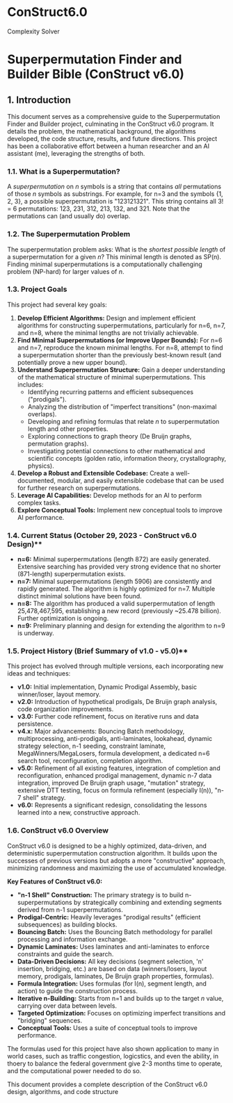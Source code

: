 # ConStruct6.0
Complexity Solver


# Superpermutation Finder and Builder Bible (ConStruct v6.0)

## 1. Introduction

This document serves as a comprehensive guide to the Superpermutation Finder and Builder project, culminating in the ConStruct v6.0 program. It details the problem, the mathematical background, the algorithms developed, the code structure, results, and future directions. This project has been a collaborative effort between a human researcher and an AI assistant (me), leveraging the strengths of both.

### 1.1. What is a Superpermutation?

A *superpermutation* on *n* symbols is a string that contains *all* permutations of those *n* symbols as substrings. For example, for n=3 and the symbols {1, 2, 3}, a possible superpermutation is "123121321". This string contains all 3! = 6 permutations: 123, 231, 312, 213, 132, and 321. Note that the permutations can (and usually do) overlap.

### 1.2. The Superpermutation Problem

The superpermutation problem asks: What is the *shortest possible length* of a superpermutation for a given *n*? This minimal length is denoted as SP(n).  Finding minimal superpermutations is a computationally challenging problem (NP-hard) for larger values of *n*.

### 1.3. Project Goals

This project had several key goals:

1.  **Develop Efficient Algorithms:** Design and implement efficient algorithms for constructing superpermutations, particularly for n=6, n=7, and n=8, where the minimal lengths are not trivially achievable.
2.  **Find Minimal Superpermutations (or Improve Upper Bounds):**  For n=6 and n=7, reproduce the known minimal lengths. For n=8, attempt to find a superpermutation shorter than the previously best-known result (and potentially prove a new upper bound).
3.  **Understand Superpermutation Structure:** Gain a deeper understanding of the mathematical structure of minimal superpermutations.  This includes:
    *   Identifying recurring patterns and efficient subsequences ("prodigals").
    *   Analyzing the distribution of "imperfect transitions" (non-maximal overlaps).
    *   Developing and refining formulas that relate *n* to superpermutation length and other properties.
    *   Exploring connections to graph theory (De Bruijn graphs, permutation graphs).
    *   Investigating potential connections to other mathematical and scientific concepts (golden ratio, information theory, crystallography, physics).
4.  **Develop a Robust and Extensible Codebase:** Create a well-documented, modular, and easily extensible codebase that can be used for further research on superpermutations.
5. **Leverage AI Capabilities:** Develop methods for an AI to perform complex tasks.
6. **Explore Conceptual Tools:** Implement new conceptual tools to improve AI performance.

### 1.4. Current Status (October 29, 2023 - ConStruct v6.0 Design)**

*   **n=6:** Minimal superpermutations (length 872) are easily generated. Extensive searching has provided very strong evidence that no shorter (871-length) superpermutation exists.
*   **n=7:** Minimal superpermutations (length 5906) are consistently and rapidly generated. The algorithm is highly optimized for n=7.  Multiple distinct minimal solutions have been found.
*   **n=8:** The algorithm has produced a valid superpermutation of length 25,478,467,595, establishing a new record (previously ~25.478 billion). Further optimization is ongoing.
*   **n=9:** Preliminary planning and design for extending the algorithm to n=9 is underway.

### 1.5. Project History (Brief Summary of v1.0 - v5.0)**

This project has evolved through multiple versions, each incorporating new ideas and techniques:

*   **v1.0:** Initial implementation, Dynamic Prodigal Assembly, basic winner/loser, layout memory.
*   **v2.0:** Introduction of hypothetical prodigals, De Bruijn graph analysis, code organization improvements.
*   **v3.0:** Further code refinement, focus on iterative runs and data persistence.
*   **v4.x:** Major advancements: Bouncing Batch methodology, multiprocessing, anti-prodigals, anti-laminates, lookahead, dynamic strategy selection, n-1 seeding, constraint laminate, MegaWinners/MegaLosers, formula development, a dedicated n=6 search tool, reconfiguration, completion algorithm.
*   **v5.0:** Refinement of all existing features, integration of completion and reconfiguration, enhanced prodigal management, dynamic n-7 data integration, improved De Bruijn graph usage, "mutation" strategy, extensive DTT testing, focus on formula refinement (especially I(n)), "n-7 shell" strategy.
* **v6.0:** Represents a significant redesign, consolidating the lessons learned into a new, constructive approach.

### 1.6. ConStruct v6.0 Overview

ConStruct v6.0 is designed to be a highly optimized, data-driven, and deterministic superpermutation construction algorithm.  It builds upon the successes of previous versions but adopts a more "constructive" approach, minimizing randomness and maximizing the use of accumulated knowledge.

**Key Features of ConStruct v6.0:**

*   **"n-1 Shell" Construction:** The primary strategy is to build n-superpermutations by strategically combining and extending segments derived from n-1 superpermutations.
*   **Prodigal-Centric:**  Heavily leverages "prodigal results" (efficient subsequences) as building blocks.
*   **Bouncing Batch:** Uses the Bouncing Batch methodology for parallel processing and information exchange.
*   **Dynamic Laminates:** Uses laminates and anti-laminates to enforce constraints and guide the search.
*   **Data-Driven Decisions:** All key decisions (segment selection, 'n' insertion, bridging, etc.) are based on data (winners/losers, layout memory, prodigals, laminates, De Bruijn graph properties, formulas).
*   **Formula Integration:**  Uses formulas (for I(n), segment length, and action) to guide the construction process.
*   **Iterative n-Building:** Starts from n=1 and builds up to the target *n* value, carrying over data between levels.
*   **Targeted Optimization:**  Focuses on optimizing imperfect transitions and "bridging" sequences.
* **Conceptual Tools:** Uses a suite of conceptual tools to improve performance.

The formulas used for this project have also shown application to many in world cases, such as traffic congestion, logicstics, and even the ability, in thoery to balance the federal government give 2-3 months time to operate, and the computational power needed to do so.

This document provides a complete description of the ConStruct v6.0 design, algorithms, and code structure
